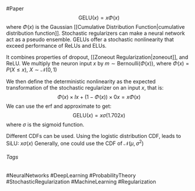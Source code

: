 #Paper 
$$
\text{GELU}(x) = x\Phi(x)
$$
where $\Phi(x)$ is the Gaussian [[Cumulative Distribution Function|cumulative distribution function]].
Stochastic regularizers can make a neural network act as a pseudo ensemble. GELUs offer a stochastic nonlinearity that exceed performance of ReLUs and ELUs.

It combines properties of dropout, [[Zoneout Regularization|zoneout]], and ReLU.
We multiply the neuron input $x$ by $m\sim \text{Bernoulli}(\Phi(x))$, where $\Phi(x) = P(X\leq x)$, $X\sim \mathcal{N}(0,1)$

We then define the deterministic nonlinearity as the expected transformation of the stochastic regularizer on an input $x$, that is:
$$
\Phi(x)\times Ix+(1-\Phi(x))\times 0x = x\Phi(x)
$$
We can use the $\text{erf}$ and approximate to get:
$$
\text{GELU}(x) = x\sigma(1.702x)
$$
where $\sigma$ is the sigmoid function.

Different CDFs can be used. 
Using the logistic distribution CDF, leads to SiLU: $x\sigma(x)$
Generally, one could use the CDF of $\mathcal{N}(\mu, \sigma^2)$

###### Tags
#NeuralNetworks #DeepLearning #ProbabilityTheory #StochasticRegularization #MachineLearning #Regularization
